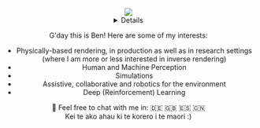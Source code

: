 <div align="center">
  <a href="https://github.com/benjaminbeilharz">
    <img src="http://github-profile-summary-cards.vercel.app/api/cards/profile-details?username=benjaminbeilharz&theme=tokyonight"/>
  </a>
 <details>
<a href="https://github.com/benjaminbeilharz">
    <img src="https://github-readme-stats.vercel.app/api/top-langs/?username=benjaminbeilharz&size_weight=0.5&count_weight=0.5&exclude_repo=&hide=roff,jupyter%20notebook,vim%20script,cmake,makefile,batchfile,plsql,emacs%20lisp,css,html&theme=tokyonight" />
  </a>
  <a href="https://github.com/benjaminbeilharz">
    <img src="https://github-readme-streak-stats.herokuapp.com/?user=benjaminbeilharz&hide_border=true&card_width=338&theme=tokyonight" />
  </a>
  <a href="https://github.com/benjaminbeilharz">
    <img src="http://github-profile-summary-cards.vercel.app/api/cards/stats?username=benjaminbeilharz&theme=tokyonight" />
  </a>

  <a href="https://github.com/benjaminbeilharz">
    <img src="https://github-readme-stats.vercel.app/api?username=benjaminbeilharz&show_icons=true&theme=tokyonight"/>
  </a>
  
 </details>
</div>
<center>
  <p>G'day this is Ben! Here are some of my interests:</p>
  <ul>
    <li>Physically-based rendering, in production as well as in research settings (where I am more or less interested in inverse rendering)</li>
    <li>Human and Machine Perception</li>
    <li>Simulations</li>
    <li>Assistive, collaborative and robotics for the environment</li>
    <li>Deep (Reinforcement) Learning</li>
  </ul>
</center>
<div align="center">💬 Feel free to chat with me in: 🇩🇪 🇬🇧 🇪🇸 🇨🇳 </div>
<div align="center">Kei te ako ahau ki te korero i te maori :)</div>



